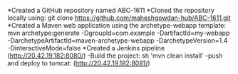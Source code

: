 *Created a GitHub repository named ABC-1611
*Cloned the repository locally using:
git clone https://github.com/maheshgowdan-hub/ABC-1611.git
*Created a Maven web application using the archetype-webapp template:
mvn archetype:generate -DgroupId=com.example -DartifactId=my-webapp -DarchetypeArtifactId=maven-archetype-webapp -DarchetypeVersion=1.4 -DinteractiveMode=false
*Created a Jenkins pipeline (http://20.42.19.182:8080/)
-Build the project: sh 'mvn clean install'
-push and deploy to tomcat: (http://20.42.19.182:8081/)
